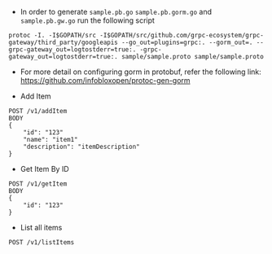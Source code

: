 * In order to generate `sample.pb.go` `sample.pb.gorm.go` and `sample.pb.gw.go` run the following script

```shell script
protoc -I. -I$GOPATH/src -I$GOPATH/src/github.com/grpc-ecosystem/grpc-gateway/third_party/googleapis --go_out=plugins=grpc:. --gorm_out=. --grpc-gateway_out=logtostderr=true:. -grpc-gateway_out=logtostderr=true:. sample/sample.proto sample/sample.proto
```

* For more detail on configuring gorm in protobuf, refer the following link:
https://github.com/infobloxopen/protoc-gen-gorm

* Add Item
```
POST /v1/addItem
BODY
{
    "id": "123"
    "name": "item1"
    "description": "itemDescription"
}
```

* Get Item By ID

```
POST /v1/getItem
BODY
{
    "id": "123"
}
```

* List all items

```
POST /v1/listItems
```
